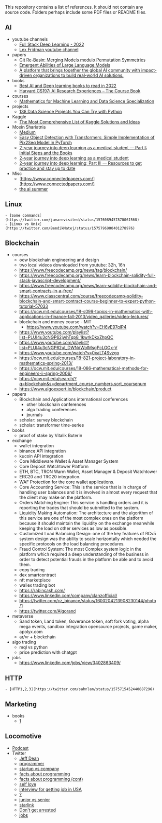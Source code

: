 This repository contains a list of references. It should not contain any source code. Folders perhaps include some PDF files or README files.

## AI
- youtube channels
    - [Full Stack Deep Learning - 2022](https://www.youtube.com/playlist?list=PL1T8fO7ArWleMMI8KPJ_5D5XSlovTW_Ur)
    - [Lex Fridman youtube channel](https://www.youtube.com/c/lexfridman)
- papers
    - [Git Re-Basin: Merging Models modulo Permutation Symmetries](https://arxiv.org/abs/2209.04836)
    - [Emergent Abilities of Large Language Models](https://arxiv.org/abs/2206.07682)
    - [A platform that brings together the global AI community with impact-driven organizations to build real-world AI solutions.](https://omdena.com/)
- books
    - [Best AI and Deep learning books to read in 2022](https://theaisummer.com/deep-learning-books-2022/)
    - [Harvard CS197: AI Research Experiences – The Course Book](https://docs.google.com/document/d/1uvAbEhbgS_M-uDMTzmOWRlYxqCkogKRXdbKYYT98ooc/)
- courses
    - [Mathematics for Machine Learning and Data Science Specialization](https://www.coursera.org/specializations/mathematics-for-machine-learning-and-data-science)
- projects
    - [138 Data Science Projects You Can Try with Python](https://python.plainenglish.io/85-data-science-projects-c03c8750599e)
- Kaggle
    - [The Most Comprehensive List of Kaggle Solutions and Ideas](https://farid.one/kaggle-solutions/)
- Moein Shariatnia
    - [Medium](https://medium.com/@moein.shariatnia)
    - [Easy Object Detection with Transformers: Simple Implementation of Pix2Seq Model in PyTorch](https://pub.towardsai.net/easy-object-detection-with-transformers-simple-implementation-of-pix2seq-model-in-pytorch-fde3e7162ce7)
    - [2-year journey into deep learning as a medical student — Part I: Initial Steps and the Books](https://medium.com/@moein.shariatnia/my-2-year-journey-into-deep-learning-as-a-medical-student-part-i-initial-steps-and-the-books-d9460d4d82d7)
    - [2-year journey into deep learning as a medical student](https://medium.com/@moein.shariatnia/my-2-year-journey-into-deep-learning-as-a-medical-student-part-ii-courses-55008ba4aae1)
    - [2-year journey into deep learning: Part III — Resources to get practice and stay up to date](https://medium.com/@moein.shariatnia/my-2-year-journey-into-deep-learning-part-iii-resources-to-get-practice-and-stay-up-to-date-a5f4aff3a76a)
- Misc
    - [https://www.connectedpapers.com/](https://www.connectedpapers.com/)
    - [the ai summer](https://theaisummer.com/)


## Linux
    - [Some commands](https://twitter.com/javarevisited/status/1576089457870061568)
    - [Linux vs Unix](https://twitter.com/BendikMatej/status/1575796900401278976)


## Blockchain
- courses
    - ocw blockchain engineering and design
	- two local videos downloaded from youtube: 32h, 16h
	- https://www.freecodecamp.org/news/tag/blockchain/
	- https://www.freecodecamp.org/news/learn-blockchain-solidity-full-stack-javascript-development/
	- https://www.freecodecamp.org/news/learn-solidity-blockchain-and-smart-contracts-in-a-free/
	- https://www.classcentral.com/course/freecodecamp-solidity-blockchain-and-smart-contract-course-beginner-to-expert-python-tutorial-57033
	- https://ocw.mit.edu/courses/18-s096-topics-in-mathematics-with-applications-in-finance-fall-2013/video_galleries/video-lectures/
	- blockchain and money course - MIT
	    - https://www.youtube.com/watch?v=EH6vE97qIP4
	- https://www.youtube.com/playlist?list=PLUl4u3cNGP62jwhTqp8_1kwrkDkxZhpQC
	- https://www.youtube.com/playlist?list=PLUl4u3cNGP62uI_DWNdWoIMsgPcLGOx-V
	- https://www.youtube.com/watch?v=0xaLT4Svzgo
	- https://ocw.mit.edu/courses/18-821-project-laboratory-in-mathematics-spring-2013/
	- https://ocw.mit.edu/courses/18-086-mathematical-methods-for-engineers-ii-spring-2006/
	- https://ocw.mit.edu/search/?q=blockchain&s=department_course_numbers.sort_coursenum
	- https://www.algoexpert.io/blockchain/product
- papers
	- Blockchain and Applications international conferences
        - other blockchain conferences
        - algo trading conferences
        - journals
	- scholar: survey blockchain
	- scholar: transformer time-series
- books
    - proof of stake by Vitalik Buterin
- exchange
	- wallet integration
	- binance API integration
	- kucoin API integration
	- Core Middleware Wallet & Asset Manager System
	- Core Deposit Watchtower Platform
	- ETH, BTC, TRON Warm Wallet, Asset Manager & Deposit Watchtower
	- ERC20 and TRC20 integration.
	- WAF Protection for the core wallet applications.
	- Core Accounting Service: This is the service that is in charge of handling user balances and it is involved in almost every request that the client may make on the platform.
	- Orders Matching Engine: This service is handling orders and it is reporting the trades that should be submitted to the system.
	- Liquidity Making Automation: The architecture and the algorithm of this service are one of the most complex ones on the platform because it should maintain the liquidity on the exchange meanwhile keeping the load on other services as low as possible.
	- Customized Load Balancing Design: one of the key features of RCv5 system design was the ability to scale horizontally which needed the specific protocols on the load balancing procedures.
	- Fraud Control System: The most Complex system logic in the platform which required a deep understanding of the business in order to detect potential frauds in the platform be able and to avoid them.
	- copy trading
	- dex smartcontract
    - nft marketplace
    - wallex trading bot
	- https://rabincash.com/
	- https://www.linkedin.com/company/clanzofficial/
	- https://twitter.com/cz_binance/status/1600204213908230144/photo/1
	- https://twitter.com/Algorand
- metaverse
	- Sand token, Land token, Goverance token, soft fork voting, alpha mega events, sandbox integration opensource projects, game maker, apolyx.com
	- ar/vr + blockchain
- algo trading
	- mql vs python
	- price prediction with chatgpt
- jobs
    - https://www.linkedin.com/jobs/view/3402863409/


## HTTP
    - [HTTP1,2,3](https://twitter.com/sahnlam/status/1575715452440887296)


## Marketing
- books
    - [1](https://twitter.com/Aazarshad/status/1574745775937945600)

## Locomotive
- [Podcast](http://locomo.tips/podcast/)
- Twitter
    - [Jeff Dean](https://twitter.com/Loc0m0/status/1565177889296764928)
    - [programmer](https://twitter.com/Loc0m0/status/1513688441057210377)
    - [startup vs company](https://twitter.com/Loc0m0/status/1566366156901871616)
    - [facts about programming](https://twitter.com/Loc0m0/status/1612692005267853312)
    - [facts about programming (cont)](https://twitter.com/Loc0m0/status/1613054324669829120)
    - [self love](https://twitter.com/Loc0m0/status/1613813173576171522)
    - [interview for getting job in USA](https://twitter.com/Loc0m0/status/1617770894277103619)
    - [?](https://twitter.com/Loc0m0/status/1617770915827453954)
    - [junior vs senior](https://twitter.com/Loc0m0/status/1623585934259425281)
    - [starlink](https://twitter.com/Loc0m0/status/1583365549131603968)
    - [Don't get arrested](https://twitter.com/Loc0m0/status/1586279906144501760)
    - [jobs](https://twitter.com/Loc0m0/status/1599308373844901889)
